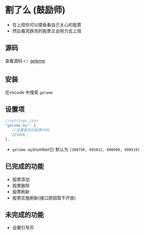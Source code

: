 <!--
 * @Author: xinghe
 * @LastEditors: xinghe
 * @Date: 2020-10-11 09:57:03
 * @FilePath: /geleme/README.md
 * @LastEditTime: 2020-10-20 14:27:25
 * @不想有bug xinghe@gaoding.com
-->
# 割了么 (鼓励师)

- 在上班你可以摸鱼看自己关心的股票
- 然后看完跌完的股票又会努力去上班

## 源码
查看源码 👉 [geleme](https://github.com/hongxinzz/geleme)


## 安装

在vscode 中搜索  `geleme`

## 设置项
 ```js
 //settings.json
"geleme.my": [
    //设置喜欢的股票代码
    123456,
],
 ```

 - `geleme.my`(number[]) 默认为 `[300750, 601012, 600999, 600519]`

 ## 已完成的功能

-  股票添加
-  股票删除
-  股票刷新
-  股票实施刷新(接口原因暂不开放)

## 未完成的功能

-  设置引导页

